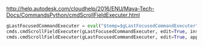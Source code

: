http://help.autodesk.com/cloudhelp/2016/ENU/Maya-Tech-Docs/CommandsPython/cmdScrollFieldExecuter.html

```python
gLastFocusedCommandExecuter = eval("$temp=$gLastFocusedCommandExecuter")
cmds.cmdScrollFieldExecuter(gLastFocusedCommandExecuter, edit=True, insertText="Huh\n")
cmds.cmdScrollFieldExecuter(gLastFocusedCommandExecuter, edit=True, appendText="Oh Yeah\n")
```
